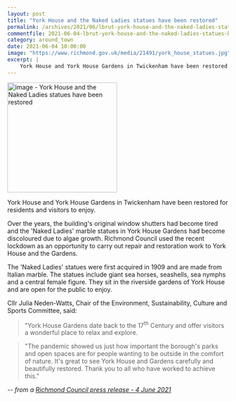 ```yaml
---
layout: post
title: "York House and the Naked Ladies statues have been restored"
permalink: /archives/2021/06/lbrut-york-house-and-the-naked-ladies-statues-have-been-restored.html
commentfile: 2021-06-04-lbrut-york-house-and-the-naked-ladies-statues-have-been-restored
category: around_town
date: 2021-06-04 10:00:00
image: "https://www.richmond.gov.uk/media/21491/york_house_statues.jpg"
excerpt: |
    York House and York House Gardens in Twickenham have been restored for residents and visitors to enjoy.
---
```

<img src="https://www.richmond.gov.uk/media/21491/york_house_statues.jpg" alt="image - York House and the Naked Ladies statues have been restored" width="250" class="photo right" alt="" >

York House and York House Gardens in Twickenham have been restored for residents and visitors to enjoy.

Over the years, the building's original window shutters had become tired and the 'Naked Ladies' marble statues in York House Gardens had become discoloured due to algae growth. Richmond Council used the recent lockdown as an opportunity to carry out repair and restoration work to York House and the Gardens.

The 'Naked Ladies' statues were first acquired in 1909 and are made from Italian marble. The statues include giant sea horses, seashells, sea nymphs and a central female figure. They sit in the riverside gardens of York House and are open for the public to enjoy.

Cllr Julia Neden-Watts, Chair of the Environment, Sustainability, Culture and Sports Committee, said:

> "York House Gardens date back to the 17<sup>th</sup> Century and offer visitors a wonderful place to relax and explore.

> "The pandemic showed us just how important the borough's parks and open spaces are for people wanting to be outside in the comfort of nature. It's great to see York House and Gardens carefully and beautifully restored. Thank you to all who have worked to achieve this."

<cite>-- from a [Richmond Council press release - 4 June 2021](https://www.richmond.gov.uk//news/june_2021/york_house_and_naked_ladies_statues_restored)</cite>
